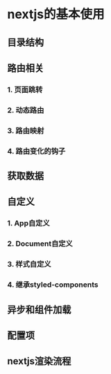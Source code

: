 # nextjs的基本使用

## 目录结构

## 路由相关
### 1. 页面跳转

### 2. 动态路由

### 3. 路由映射

### 4. 路由变化的钩子

## 获取数据

## 自定义

### 1. App自定义

### 2. Document自定义

### 3. 样式自定义

### 4. 继承styled-components

## 异步和组件加载

## 配置项

## nextjs渲染流程